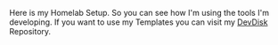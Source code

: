 Here is my Homelab Setup. So you can see how I'm using the tools I'm developing.
If you want to use my Templates you can visit my [DevDisk](https://github.com/SoniiiT/devdisk) Repository.